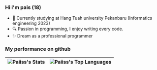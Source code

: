 ### Hi i'm pais (18)

-   🏫 Currently studying at Hang Tuah university Pekanbaru (Informatics engineering 2023)
-   🔍 Passion in programming, I enjoy writing every code.
-   ✨ Dream as a professional programmer

### My performance on github

| ![Paiiss's Stats](https://github-readme-stats.vercel.app/api?username=Paiiss&theme=onedark&show_icons=true&hide_border=true&count_private=true) | ![Paiiss's Top Languages](https://github-readme-stats.vercel.app/api/top-langs/?username=Paiiss&theme=onedark&show_icons=true&hide_border=true&layout=compact) |
| ------------------------------------------------------------------------------------------------------------------------------------------------ | --------------------------------------------------------------------------------------------------------------------------------------------------------------- |
